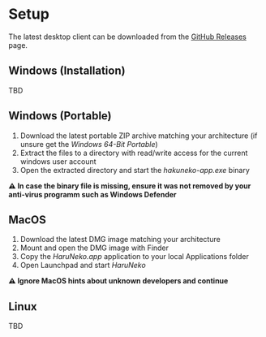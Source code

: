 # Setup

The latest desktop client can be downloaded from the [GitHub Releases](https://github.com/manga-download/haruneko/releases) page.

## Windows (Installation)

TBD

## Windows (Portable)

1. Download the latest portable ZIP archive matching your architecture (if unsure get the _Windows 64-Bit Portable_)
2. Extract the files to a directory with read/write access for the current windows user account
3. Open the extracted directory and start the _hakuneko-app.exe_ binary

**⚠️ In case the binary file is missing, ensure it was not removed by your anti-virus programm such as Windows Defender**

## MacOS

1. Download the latest DMG image matching your architecture
2. Mount and open the DMG image with Finder
3. Copy the _HaruNeko.app_ application to your local Applications folder
4. Open Launchpad and start _HaruNeko_

**⚠️ Ignore MacOS hints about unknown developers and continue**

## Linux

TBD